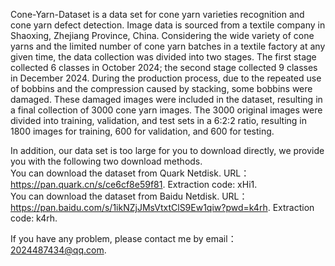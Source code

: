 Cone-Yarn-Dataset is a data set for cone yarn varieties recognition and cone yarn defect detection. Image data is sourced from a textile company in Shaoxing, Zhejiang Province, China. Considering the wide variety of cone yarns and the limited number of cone yarn batches in a textile factory at any given time, the data collection was divided into two stages. The first stage collected 6 classes in October 2024; the second stage collected 9 classes in December 2024. During the production process, due to the repeated use of bobbins and the compression caused by stacking, some bobbins were damaged. These damaged images were included in the dataset, resulting in a final collection of 3000 cone yarn images. The 3000 original images were divided into training, validation, and test sets in a 6:2:2 ratio, resulting in 1800 images for training, 600 for validation, and 600 for testing.

In addition, our data set is too large for you to download directly, we provide you with the following two download methods.  
You can download the dataset from Quark Netdisk. URL：https://pan.quark.cn/s/ce6cf8e59f81. Extraction code: xHi1.  
You can download the dataset from Baidu Netdisk. URL：https://pan.baidu.com/s/1ikNZjJMsVtxtClS9Ew1qiw?pwd=k4rh. Extraction code: k4rh.  

If you have any problem, please contact me by email：2024487434@qq.com.
